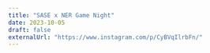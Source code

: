 ```yaml
---
title: "SASE x NER Game Night"
date: 2023-10-05
draft: false
externalUrl: "https://www.instagram.com/p/CyBVqIlrbFn/"
---
```

